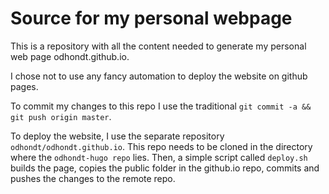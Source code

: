 # Source for my personal webpage

This is a repository with all the content needed to generate my personal web page odhondt.github.io.

I chose not to use any fancy automation to deploy the website on github pages.

To commit my changes to this repo I use the traditional `git commit -a && git push origin master`.

To deploy the website, I use the separate repository `odhondt/odhondt.github.io`. This repo needs to be cloned in the directory where the `odhondt-hugo repo` lies. Then, a simple script called `deploy.sh` builds the page, copies the public folder in the github.io repo, commits and pushes the changes to the remote repo.
